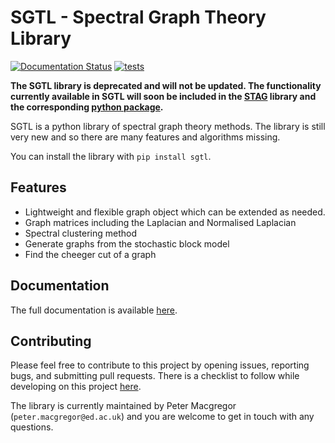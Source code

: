 # SGTL - Spectral Graph Theory Library

[![Documentation Status](https://readthedocs.org/projects/sgtl/badge/?version=latest)](https://sgtl.readthedocs.io/en/latest/)
[![tests](https://github.com/pmacg/py-sgtl/actions/workflows/run-checks.yml/badge.svg)](https://github.com/pmacg/py-sgtl/actions/workflows/run-checks.yml)

**The SGTL library is deprecated and will not be updated. The functionality currently available in SGTL will soon be included in the [STAG](https://github.com/pmacg/stag) library and the corresponding [python package](https://github.com/pmacg/stagpy).**

SGTL is a python library of spectral graph theory methods. The library is still very new and so
there are many features and algorithms missing.

You can install the library with `pip install sgtl`.

## Features
* Lightweight and flexible graph object which can be extended as needed.
* Graph matrices including the Laplacian and Normalised Laplacian
* Spectral clustering method
* Generate graphs from the stochastic block model
* Find the cheeger cut of a graph

## Documentation
The full documentation is available [here](https://sgtl.readthedocs.io/en/latest/).

## Contributing
Please feel free to contribute to this project by opening issues, reporting bugs, and submitting
pull requests. There is a checklist to follow while developing on this project [here](https://github.com/pmacg/py-sgtl/blob/next-release/CONTRIBUTING.md).

The library is currently maintained by Peter Macgregor (`peter.macgregor@ed.ac.uk`) and you are
welcome to get in touch with any questions.
